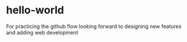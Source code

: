 # hello-world
For practicing the github flow
looking forward to designing new features and adding web development
